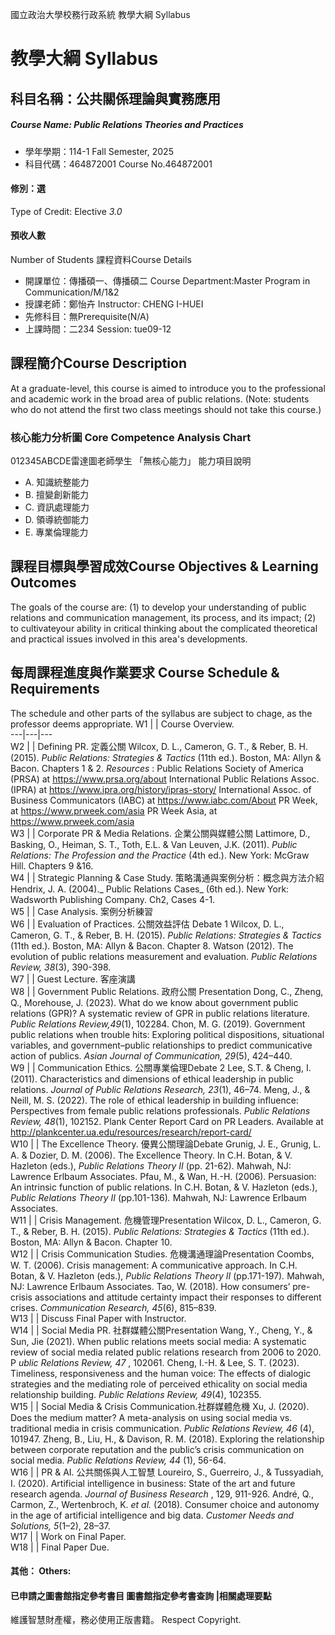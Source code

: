 國立政治大學校務行政系統 教學大綱 Syllabus
# 教學大綱 Syllabus
##  科目名稱：公共關係理論與實務應用
#####  Course Name: Public Relations Theories and Practices
  * 學年學期：114-1 Fall Semester, 2025 
  * 科目代碼：464872001 Course No.464872001
#### 修別：選
Type of Credit: Elective 
_3.0_
#### 預收人數
Number of Students
課程資料Course Details
  * 開課單位：傳播碩一、傳播碩二 Course Department:Master Program in Communication/M/1&2 
  * 授課老師：鄭怡卉 Instructor: CHENG I-HUEI 
  * 先修科目：無Prerequisite(N/A)
  * 上課時間：二234 Session: tue09-12
##  課程簡介Course Description
At a graduate-level, this course is aimed to introduce you to the professional and academic work in the broad area of public relations. (Note: students who do not attend the first two class meetings should not take this course.)
###  核心能力分析圖 Core Competence Analysis Chart
012345ABCDE雷達圖老師學生
「無核心能力」 
能力項目說明
  * A. 知識統整能力
  * B. 擅變創新能力
  * C. 資訊處理能力
  * D. 領導統御能力
  * E. 專業倫理能力
##  課程目標與學習成效Course Objectives & Learning Outcomes 
The goals of the course are: (1) to develop your understanding of public relations and communication management, its process, and its impact; (2) to cultivateyour ability in critical thinking about the complicated theoretical and practical issues involved in this area's developments.
##  每周課程進度與作業要求 Course Schedule & Requirements
The schedule and other parts of the syllabus are subject to chage, as the professor deems appropriate.
W1 |  |  Course Overview.  
---|---|---  
W2 |  |  Defining PR. 定義公關 Wilcox, D. L., Cameron, G. T., & Reber, B. H. (2015). _Public Relations: Strategies & Tactics_ (11th ed.). Boston, MA: Allyn & Bacon. Chapters 1 & 2. _Resources_ : Public Relations Society of America (PRSA) at https://www.prsa.org/about International Public Relations Assoc. (IPRA) at https://www.ipra.org/history/ipras-story/ International Assoc. of Business Communicators (IABC) at https://www.iabc.com/About PR Week, at https://www.prweek.com/asia PR Week Asia, at https://www.prweek.com/asia  
W3 |  |  Corporate PR & Media Relations. 企業公關與媒體公關 Lattimore, D., Basking, O., Heiman, S. T., Toth, E.L. & Van Leuven, J.K. (2011). _Public Relations: The Profession and the Practice_ (4th ed.). New York: McGraw Hill. Chapters 9 &16.  
W4 |  |  Strategic Planning & Case Study. 策略溝通與案例分析：概念與方法介紹 Hendrix, J. A. (2004)._ Public Relations Cases_ (6th ed.). New York: Wadsworth Publishing Company. Ch2, Cases 4-1.  
W5 |  |  Case Analysis. 案例分析練習  
W6 |  |  Evaluation of Practices. 公關效益評估 Debate 1 Wilcox, D. L., Cameron, G. T., & Reber, B. H. (2015). _Public Relations: Strategies & Tactics_ (11th ed.). Boston, MA: Allyn & Bacon. Chapter 8. Watson (2012). The evolution of public relations measurement and evaluation. _Public Relations Review, 38_(3), 390-398.  
W7 |  |  Guest Lecture. 客座演講  
W8 |  |  Government Public Relations. 政府公關 Presentation Dong, C., Zheng, Q., Morehouse, J. (2023). What do we know about government public relations (GPR)? A systematic review of GPR in public relations literature. _Public Relations Review,49_(1), 102284.  Chon, M. G. (2019). Government public relations when trouble hits: Exploring political dispositions, situational variables, and government–public relationships to predict communicative action of publics. _Asian Journal of Communication, 29_(5), 424–440.  
W9 |  |  Communication Ethics. 公關專業倫理Debate 2 Lee, S.T. & Cheng, I. (2011). Characteristics and dimensions of ethical leadership in public relations. _Journal of Public Relations Research, 23_(1), 46–74. Meng, J., & Neill, M. S. (2022). The role of ethical leadership in building influence: Perspectives from female public relations professionals. _Public Relations Review, 48_(1), 102152. Plank Center Report Card on PR Leaders. Available at http://plankcenter.ua.edu/resources/research/report-card/  
W10 |  |  The Excellence Theory. 優異公關理論Debate Grunig, J. E., Grunig, L. A. & Dozier, D. M. (2006). The Excellence Theory. In C.H. Botan, & V. Hazleton (eds.), _Public Relations Theory II_ (pp. 21-62)_._ Mahwah, NJ: Lawrence Erlbaum Associates. Pfau, M., & Wan, H.-H. (2006). Persuasion: An intrinsic function of public relations. In C.H. Botan, & V. Hazleton (eds.), _Public Relations Theory II_ (pp.101-136)_._ Mahwah, NJ: Lawrence Erlbaum Associates.  
W11 |  |  Crisis Management. 危機管理Presentation Wilcox, D. L., Cameron, G. T., & Reber, B. H. (2015). _Public Relations: Strategies & Tactics_ (11th ed.). Boston, MA: Allyn & Bacon. Chapter 10.  
W12 |  |  Crisis Communication Studies. 危機溝通理論Presentation Coombs, W. T. (2006). Crisis management: A communicative approach. In C.H. Botan, & V. Hazleton (eds.), _Public Relations Theory II_ (pp.171-197)_._ Mahwah, NJ: Lawrence Erlbaum Associates. Tao, W. (2018). How consumers’ pre-crisis associations and attitude certainty impact their responses to different crises. _Communication Research, 45_(6), 815–839.  
W13 |  |  Discuss Final Paper with Instructor.  
W14 |  |  Social Media PR. 社群媒體公關Presentation Wang, Y., Cheng, Y., & Sun, Jie (2021). When public relations meets social media: A systematic review of social media related public relations research from 2006 to 2020. P _ublic Relations Review, 47_ , 102061. Cheng, I.-H. & Lee, S. T. (2023). Timeliness, responsiveness and the human voice: The effects of dialogic strategies and the mediating role of perceived ethicality on social media relationship building. _Public Relations Review, 49_(4), 102355.  
W15 |  |  Social Media & Crisis Communication.社群媒體危機 Xu, J. (2020). Does the medium matter? A meta-analysis on using social media vs. traditional media in crisis communication. _Public Relations Review, 46_ (4), 101947. Zheng, B., Liu, H., & Davison, R. M. (2018). Exploring the relationship between corporate reputation and the public’s crisis communication on social media. _Public Relations Review, 44_ (1), 56-64.  
W16 |  |  PR & AI. 公共關係與人工智慧 Loureiro, S., Guerreiro, J., & Tussyadiah, I. (2020). Artificial intelligence in business: State of the art and future research agenda. _Journal of Business Research_ , 129, 911-926. André, Q., Carmon, Z., Wertenbroch, K.  _et al._ (2018). Consumer choice and autonomy in the age of artificial intelligence and big data. _Customer Needs and Solutions, 5_(1–2), 28–37.   
W17 |  |  Work on Final Paper.  
W18 |  |  Final Paper Due.  
####  其他： Others:
####  已申請之圖書館指定參考書目  圖書館指定參考書查詢 |相關處理要點
維護智慧財產權，務必使用正版書籍。 Respect Copyright.